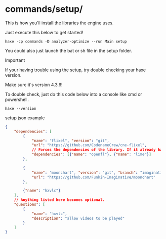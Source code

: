 # commands/setup/
This is how you'll install the libraries the engine uses.

Just execute this below to get started!
```
haxe -cp commands -D analyzer-optimize --run Main setup
```
You could also just launch the bat or sh file in the setup folder.
> [!IMPORTANT]
> If your having trouble using the setup, try double checking your haxe version.
>
> Make sure it's version 4.3.6!
>
> To double check, just do this code below into a console like cmd or powershell.
> ```
> haxe --version
> ```

setup json example
```json
{
	"dependencies": [
		{
			"name": "flixel", "version": "git",
			"url": "https://github.com/CodenameCrew/cne-flixel",
			// Forces the dependencies of the library. If it already has dependencies it skips them so it being blank just skips dependencies.
			"dependencies": [{"name": "openfl"}, {"name": "lime"}]
		},

		{
			"name": "moonchart", "version": "git", "branch": "imaginative",
			"url": "https://github.com/Funkin-Imaginative/moonchart"
		},

		{"name": "hxvlc"}
	],
	// Anything listed here becomes optional.
	"questions": [
		{
			"name": "hxvlc",
			"description": "allow videos to be played"
		}
	]
}
```
